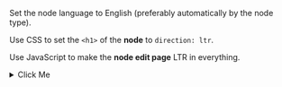 Set the node language to English (preferably automatically by the node type).

Use CSS to set the `<h1>` of the **node** to `direction: ltr`.

Use JavaScript to make the **node edit page** LTR in everything.

<details>
    <summary>Click Me</summary>
Drupal 11.2.2 core with an Olivero sub-theme just for some custom CSS and JavaScript and with Arabic as default language and English as secondary language.

I have created a content type (node type) named "**English pages**" and set its language to `English`.

I have added a node to the "English pages" node type and its language is automatically set to `English` (and it also appears that it is set to `English` anyway).

## My problem

My problem is that the **node's heading** and the **edit page** of the node both appear RtL whilst the node's body appear LtR.

When I check the node with the web browser developer tool, I do see that its body tag has a `dir="rtl"` attribute but it probably should have been `dir="ltr"` because again, the node language is set to `English`.

## Further information

* All caches flushed.
* No JavaScript or CSS conflicts.
* My operating system and my web browser Microsoft Edge 139.0.3405.86 are both in English.
* The source code of the nodes does not contain any `dir="rtl"` HTML attributes or `direction: rtl` commands.
* It is the same situation when logged in and when logged out with the heading; the node's heading is RtL when in English (the node's body isn't). Anyway, the `dir` attribute of the `body` tag of the node is `rtl` and the CKEditor edit page of the node is totally RtL in everything.
* I can try some JavaScript and/or CSS fixes but I don't think that it is the correct way to go here because I assume that Drupal should figure out which **segment alignment** and **text directionality** are correct based on the language set for a node.

## My question

How to solve that problem?

* Should putting `<main{{ page.attributes.addAttribute('dir', language.getDirection()) }}>` in the start of **html.html.twig** or in the start of **page.html.twig** help?
* Should activating the *Language Detection* feature of Drupal core and select language detection per node set language help? I am hesitant to do that because in the past, the Language Detection feature created thousands of robotic aliases for pages and I don't want this outcome again.
* Would you suggest a totally different approach?

Very short answer without emojis and without anything that looks like emojis (no computer characters which look like emojis).

## Answer

Updating your `page.html.twig` or `html.html.twig` template to dynamically set the dir attribute based on the node's language direction is the correct solution. For example, in `html.html.twig`, set:

```twig
<html{{ html_attributes.addAttribute('dir', language.getDirection()) }}>
```

We could use JavaScript but it can be buggy and appear strange to an end-human-user.

```js
if (
document.body.classList.contains(
"page-node-type-page-in-english" || "page-node-type-page-in-chinese"
)
) { 
    document.body.setAttribute("dir", "ltr");
    document.querySelector('.ck-editor__editable').setAttribute("dir", "ltr");
}
```
</details>
